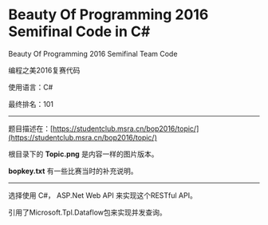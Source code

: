 # Beauty Of Programming 2016 Semifinal Code in C#

Beauty Of Programming 2016 Semifinal Team Code

编程之美2016复赛代码

使用语言：C#

最终排名：101

-----

题目描述在：[https://studentclub.msra.cn/bop2016/topic/](https://studentclub.msra.cn/bop2016/topic/)

根目录下的 **Topic.png** 是内容一样的图片版本。

**bopkey.txt** 有一些比赛当时的补充说明。

-----

选择使用 C#， ASP.Net Web API 来实现这个RESTful API。

引用了Microsoft.Tpl.Dataflow包来实现并发查询。
